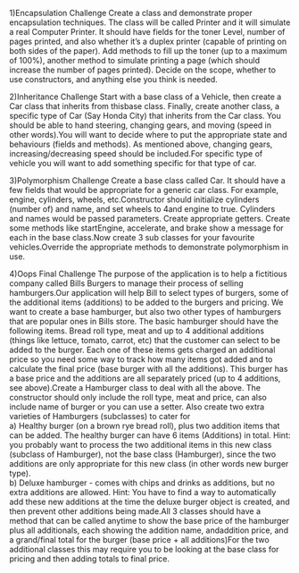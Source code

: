 1)Encapsulation Challenge
Create a class and demonstrate proper encapsulation techniques. The class will be called Printer and it will simulate a real Computer Printer. It should have fields for the toner Level, number of pages printed, and also whether it’s a duplex printer (capable of printing on both sides of the paper).
Add methods to fill up the toner (up to a maximum of 100%), another method to simulate printing a page (which should increase the number of pages printed).
Decide on the scope, whether to use constructors, and anything else you think is needed.

2)Inheritance Challenge
Start with a base class of a Vehicle, then create a Car class that inherits from thisbase class. Finally, create another class, a specific type of Car (Say Honda City) that inherits from the Car class.
 You should be able to hand steering, changing gears, and moving (speed in other words).You will want to decide where to put the appropriate state and behaviours (fields and methods).
As mentioned above, changing gears, increasing/decreasing speed should be included.For specific type of vehicle you will want to add something specific for that type of car.

3)Polymorphism Challenge
Create a base class called Car. It should have a few fields that would be appropriate for a generic car class. For example, engine, cylinders, wheels, etc.Constructor should initialize cylinders (number of) and name, and set wheels to 4and engine to true. 
Cylinders and names would be passed parameters.
Create appropriate getters.
Create some methods like startEngine, accelerate, and brake show a message for each in the base class.Now create 3 sub classes for your favourite vehicles.Override the appropriate methods to demonstrate polymorphism in use.

4)Oops Final Challenge
The purpose of the application is to help a fictitious company called Bills Burgers to manage their process of selling hamburgers.Our application will help Bill to select types of burgers, some of the additional items (additions) to be added to the burgers and pricing. We want to create a base hamburger, but also two other types of hamburgers that are popular ones in Bills store.
The basic hamburger should have the following items. Bread roll type, meat and up to 4 additional additions (things like lettuce, tomato, carrot, etc) that the customer can select to be added to the burger.
Each one of these items gets charged an additional price so you need some way to track how many items got added and to calculate the final price (base burger with all the additions). This burger has a base price and the additions are all separately priced (up to 4 additions, see above).Create a Hamburger class to deal with all the above. The constructor should only include the roll type, meat and price, can also include name of burger or you can use a setter.
Also create two extra varieties of Hamburgers (subclasses) to cater for     
a) Healthy burger (on a brown rye bread roll), plus two addition items that can be added. The healthy burger can have 6 items (Additions) in total.
Hint:  you probably want to process the two additional items in this new class (subclass of Hamburger), not the base class (Hamburger), since the two additions are only appropriate for this new class (in other words new burger type).             
b) Deluxe hamburger - comes with chips and drinks as additions, but no extra additions are allowed.
Hint:  You have to find a way to automatically add these new additions at the time the deluxe burger object is created, and then prevent other additions being made.All 3 classes should have a method that can be called anytime to show the base price of the hamburger plus all additionals, each showing the addition name, andaddition price, and a grand/final total for the burger (base price + all additions)For the two additional classes this may require you to be looking at the base class for pricing and then adding totals to final price.

